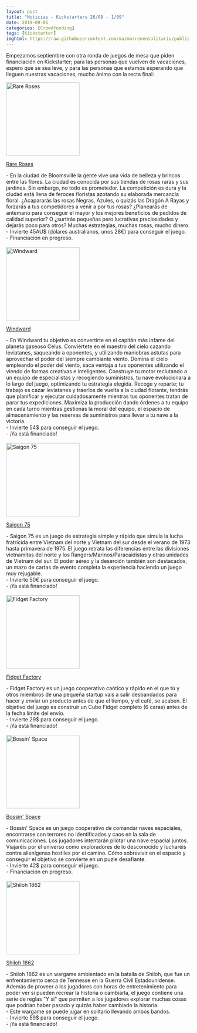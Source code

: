 ```yaml
---
layout: post
title: "Noticias - Kickstarters 26/08 - 1/09"
date: 2019-09-01
categories: [Crowdfunding]
tags: [Kickstarter]
imghtml: https://raw.githubusercontent.com/mazmorreoensolitario/public-images/master/crowdfunding/crowdfunding-19-0826-0901.jpg
---
```


Empezamos septiembre con otra ronda de juegos de mesa que piden financiación en 
Kickstarter; para las personas que vuelven de vacaciones, espero que se sea 
leve, y para las personas que estamos esperando que lleguen nuestras 
vacaciones, mucho ánimo con la recta final:

<div class="row">
    <div class="col-md-3">
        <img width="200" height="200"
            src="https://ksr-ugc.imgix.net/assets/026/249/227/032b8f2f07df3d1a51db4b0a86cce45d_original.png?ixlib=rb-2.1.0&w=680&fit=max&v=1566730123&auto=format&gif-q=50&lossless=true&s=b8a7c3fbfab0b932ef53d7abbac75bf4"
            class="img-thumbnail" alt="Rare Roses">
    </div>
    <div class="col-md-9">
        <p>
            <a target="_blank" 
                href="https://www.kickstarter.com/projects/cravonstudios/rare-roses-interactive-market-management-game?ref=mazmorreoensolitario">
            Rare Roses
            </a>
        </p>
           - En la ciudad de Bloomsville la gente vive una vida de belleza y
             brincos entre las flores. La ciudad es conocida por sus tiendas de
             rosas raras y sus jardines. Sin embargo, no todo es prometedor. La
             competición es dura y la ciudad está llena de feroces floristas
             azotando su elaborada mercancía floral. ¿Acapararás las rosas
             Negras, Azules, o quizás las Dragón A Rayas y forzarás a tus
             competidores a venir a por tus rosas? ¿Planearás de antemano para
             conseguir el mayor y los mejores beneficios de pedidos de calidad
             superior? O ¿surtirás pequeñas pero lucrativas preciosidades y
             dejarás poco para otros? Muchas estrategias, muchas rosas, mucho
             dinero. 
           <br>
           - Invierte 45AU$ (dólares australianos, unos 28€) para conseguir el
           juego. 
           <br>
           - Financiación en progreso.
    </div>
</div>
<br>

<div class="row">
    <div class="col-md-3">
        <img width="200" height="200"
            src="https://ksr-ugc.imgix.net/assets/026/262/807/1f4b0e2f8872f6f9a85ea0930ce51c9c_original.jpg?ixlib=rb-2.1.0&w=680&fit=max&v=1566847162&auto=format&gif-q=50&q=92&s=439c99a06bc612632169c0c19bc17f04"
            class="img-thumbnail" alt="Windward">
    </div>
    <div class="col-md-9">
        <p>
            <a target="_blank" 
                href="https://www.kickstarter.com/projects/eldoradogames/windward?rref=mazmorreoensolitario">
            Windward
            </a>
        </p>
            - En Windward tu objetivo es convertirte en el capitán más infame
           del planeta gaseoso Celus. Conviértete en el maestro del cielo
           cazando leviatanes, saqueando a oponentes, y utilizando maniobras
           astutas para aprovechar el poder del siempre cambiante
           viento. Domina el cielo empleando el poder del viento, saca ventaja
           a tus oponentes utilizando el viendo de formas creativas e
           inteligentes. Construye tu motor reclutando a un equipo de
           especialistas y recogiendo suministros, tu nave evolucionará a lo
           largo del juego, optimizando tu estrategia elegida. Recoge y
           reparte; tu trabajo es cazar leviatanes y traerlos de vuelta a la
           ciudad flotante, tendrás que planificar y ejecutar cuidadosamente
           mientras tus oponentes tratan de parar tus expediciones. Maximiza la
           producción dando órdenes a tu equipo en cada turno mientras
           gestionas la moral del equipo, el espacio de almacenamiento y las
           reservas de suministros para llevar a tu nave a la victoria.
           <br>
           - Invierte 54$ para conseguir el juego. 
           <br>
           - ¡Ya está financiado!
    </div>
</div>
<br>

<div class="row">
    <div class="col-md-3">
        <img width="200" height="200"
            src="https://ksr-ugc.imgix.net/assets/026/234/563/ce048d7832140f497a131079c5001cec_original.jpg?ixlib=rb-2.1.0&w=680&fit=max&v=1566572916&auto=format&gif-q=50&q=92&s=f621f5a77e33392f3c1a05c2e7270b28"
            class="img-thumbnail" alt="Saigon 75">
    </div>
    <div class="col-md-9">
        <p>
            <a target="_blank" 
                href="https://www.kickstarter.com/projects/483438961/saigon-75?ref=mazmorreoensolitario">
            Saigon 75
            </a>
        </p>
            - Saigon 75 es un juego de estrategia simple y rápido que simula la
           lucha fratricida entre Vietnam del norte y Vietnam del sur desde el
           verano de 1973 hasta primavera de 1975. El juego retrata las
           diferencias entre las divisiones vietnamitas del norte y los
           Rangers/Marinos/Paracaidistas y otras unidades de Vietnam del
           sur. El poder aéreo y la deserción también son destacados, un mazo
           de cartas de evento completa la experiencia haciendo un juego muy
           rejugable. 
           <br>
           - Invierte 50€ para conseguir el juego. 
           <br>
           - ¡Ya está financiado!
    </div>
</div>
<br>

<div class="row">
    <div class="col-md-3">
        <img width="200" height="200"
            src="https://ksr-ugc.imgix.net/assets/026/266/717/74449a09a28b8b2d6eb38e7d98a300ef_original.jpg?ixlib=rb-2.1.0&w=680&fit=max&v=1566876339&auto=format&gif-q=50&q=92&s=0314c2f5df533b845c07fd6e23b608b1"
            class="img-thumbnail" alt="Fidget Factory">
    </div>
    <div class="col-md-9">
        <p>
            <a target="_blank" 
                href="https://www.kickstarter.com/projects/antsylabs/fidget-factory-party-game-from-the-inventors-of-fidget-cube?ref=mazmorreoensolitario">
            Fidget Factory
            </a>
        </p>
            - Fidget Factory es un juego cooperativo caótico y rápido en el que
           tú y otros miembros de una pequeña startup vais a salir desbandados
           para hacer y enviar un producto antes de que el tiempo, y el café,
           se acaben. El objetivo del juego es construir un Cubo Fidget
           completo (6 caras) antes de la fecha límite del envío.
           <br>
           - Invierte 29$ para conseguir el juego. 
           <br>
           - ¡Ya está financiado!
    </div>
</div>
<br>

<div class="row">
    <div class="col-md-3">
        <img width="200" height="200"
            src="https://ksr-ugc.imgix.net/assets/026/274/168/96790002d6467d87458edbff1544be7f_original.png?ixlib=rb-2.1.0&w=680&fit=max&v=1566929585&auto=format&gif-q=50&lossless=true&s=164772396a4497108981654598f2a0b7"
            class="img-thumbnail" alt="Bossin' Space">
    </div>
    <div class="col-md-9">
        <p>
            <a target="_blank" 
                href="https://www.kickstarter.com/projects/timeslug/bossin-space-game-of-spaceship-command?ref=mazmorreoensolitario">
            Bossin' Space
            </a>
        </p>
            - Bossin' Space es un juego cooperativo de comandar naves
           espaciales, encontrarse con terrores no identificados y caos en la
           sala de comunicaciones. Los jugadores intentarán pilotar una nave
           espacial juntos. Viajaréis por el universo como exploradores de lo
           desconocido y lucharéis contra alienígenas hostiles por el
           camino. Cómo sobrevivir en el espacio y conseguir el objetivo se
           convierte en un puzle desafiante.
           <br>
           - Invierte 42$ para conseguir el juego. 
           <br>
           - Financiación en progreso.
    </div>
</div>
<br>

<div class="row">
    <div class="col-md-3">
        <img width="200" height="200"
            src="https://ksr-ugc.imgix.net/assets/026/021/905/86041b7f4a85d48de0de25457b6a8d92_original.jpg?ixlib=rb-2.1.0&w=680&fit=max&v=1564857780&auto=format&gif-q=50&q=92&s=b6c051c6014e6b363d176492cbce06da"
            class="img-thumbnail" alt="Shiloh 1862">
    </div>
    <div class="col-md-9">
        <p>
            <a target="_blank" 
                href="https://www.kickstarter.com/projects/1040417273/shiloh-1862?ref=mazmorreoensolitario">
            Shiloh 1862
            </a>
        </p>
            - Shiloh 1862 es un wargame ambientado en la batalla de Shiloh, que
            fue un enfrentamiento cerca de Tennesse en la Guerra Civil
            Estadounidense. Además de proveer a los jugadores con horas de
            entretenimiento para poder ver si pueden recrear la historia o
            cambiarla, el juego contiene una serie de reglas "Y si" que
            permiten a los jugadores explorar muchas cosas que podrían haber
            pasado y quizás haber cambiado la historia.
            <br>
            - Este wargame se puede jugar en solitario llevando ambos bandos.
           <br>
           - Invierte 59$ para conseguir el juego. 
           <br>
           - ¡Ya está financiado!
    </div>
</div>
<br>
